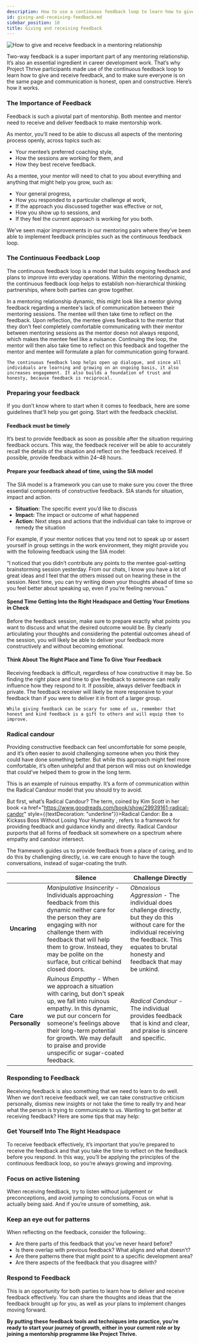 ```yaml
---
description: How to use a continuous feedback loop to learn how to give and receive feedback.
id: giving-and-receiving-feedback.md
sidebar_position: 10
title: Giving and receiving Feedback
---
```


<head>
    <meta property="og:title" content="Giving and Receiving Feedback" />
    <meta property="og:type" content="article" />
    <meta property="og:url" content="https://www.developermentoring.guide/essential-mentoring-resources/giving-and-receiving-feedback/" />
</head>

![How to give and receive feedback in a mentoring relationship](<//img/assets/Giving-and-Receiving-Feedback.png>)

Two-way feedback is a super important part of any mentoring relationship. It’s also an essential ingredient in career development work. That’s why Project Thrive participants made use of the continuous feedback loop to learn how to give and receive feedback, and to make sure everyone is on the same page and communication is honest, open and constructive. Here’s how it works.

### The Importance of Feedback

Feedback is such a pivotal part of mentorship. Both mentee and mentor need to receive and deliver feedback to make mentorship work.

As mentor, you’ll need to be able to discuss all aspects of the mentoring process openly, across topics such as:

- Your mentee’s preferred coaching style,
- How the sessions are working for them, and
- How they best receive feedback.

As a mentee, your mentor will need to chat to you about everything and anything that might help you grow, such as:

- Your general progress,
- How you responded to a particular challenge at work,
- If the approach you discussed together was effective or not,
- How you show up to sessions, and
- If they feel the current approach is working for you both.

We’ve seen major improvements in our mentoring pairs where they’ve been able to implement feedback principles such as the continuous feedback loop.

### The Continuous Feedback Loop

The continuous feedback loop is a model that builds ongoing feedback and plans to improve into everyday operations. Within the mentoring dynamic, the continuous feedback loop helps to establish non-hierarchical thinking partnerships, where both parties can grow together.

In a mentoring relationship dynamic, this might look like a mentor giving feedback regarding a mentee's lack of communication between their mentoring sessions. The mentee will then take time to reflect on the feedback. Upon reflection, the mentee gives feedback to the mentor that they don’t feel completely comfortable communicating with their mentor between mentoring sessions as the mentor doesn not always respond, which makes the mentee feel like a nuisance. Continuing the loop, the mentor will then also take time to reflect on this feedback and together the mentor and mentee will formulate a plan for communication going forward.

`The continuous feedback loop helps open up dialogue, and since all individuals are learning and growing on an ongoing basis, it also increases engagement. It also builds a foundation of trust and honesty, because feedback is reciprocal.`

### Preparing your feedback

If you don’t know where to start when it comes to feedback, here are some guidelines that’ll help you get going. Start with the feedback checklist.

#### Feedback must be timely

It’s best to provide feedback as soon as possible after the situation requiring feedback occurs. This way, the feedback receiver will be able to accurately recall the details of the situation and reflect on the feedback received. If possible, provide feedback within 24–48 hours.

#### Prepare your feedback ahead of time, using the SIA model

The SIA model is a framework you can use to make sure you cover the three essential components of constructive feedback. SIA stands for situation, impact and action.

- **Situation:** The specific event you’d like to discuss
- **Impact:** The impact or outcome of what happened
- **Action:** Next steps and actions that the individual can take to improve or remedy the situation

For example, if your mentor notices that you tend not to speak up or assert yourself in group settings in the work environment, they might provide you with the following feedback using the SIA model:

“I noticed that you didn’t contribute any points to the mentee goal-setting brainstorming session yesterday. From our chats, I know you have a lot of great ideas and I feel that the others missed out on hearing these in the session. Next time, you can try writing down your thoughts ahead of time so you feel better about speaking up, even if you’re feeling nervous.”

#### Spend Time Getting Into the Right Headspace and Getting Your Emotions in Check

Before the feedback session, make sure to prepare exactly what points you want to discuss and what the desired outcome would be. By clearly articulating your thoughts and considering the potential outcomes ahead of the session, you will likely be able to deliver your feedback more constructively and without becoming emotional.

#### Think About The Right Place and Time To Give Your Feedback

Receiving feedback is difficult, regardless of how constructive it may be. So finding the right place and time to give feedback to someone can really influence how they respond to it. If possible, always deliver feedback in private. The feedback receiver will likely be more responsive to your feedback than if you were to deliver it in front of a larger group.

``While giving feedback can be scary for some of us, remember that honest and kind feedback is a gift to others and will equip them to improve.``

### Radical candour

Providing constructive feedback can feel uncomfortable for some people, and it’s often easier to avoid challenging someone when you think they could have done something better. But while this approach might feel more comfortable, it’s often unhelpful and that person will miss out on knowledge that could’ve helped them to grow in the long term.

This is an example of ruinous empathy. It’s a form of communication within the Radical Candour model that you should try to avoid.

But first, what’s Radical Candour? The term, coined by Kim Scott in her book  <a href="https://www.goodreads.com/book/show/29939161-radical-candor" style={{textDecoration: "underline"}}>Radical Candor: Be a Kickass Boss Without Losing Your Humanity</a>
, refers to a framework for providing feedback and guidance kindly and directly. Radical Candour purports that all forms of feedback sit somewhere on a spectrum where empathy and candour intersect.  

The framework guides us to provide feedback from a place of caring, and to do this by challenging directly, i.e. we care enough to have the tough conversations, instead of sugar-coating the truth.

|  | **Silence** | **Challenge Directly** |
|---|---|---|
| **Uncaring** | *Manipulative Insincerity* - Individuals approaching feedback from this dynamic neither care for the person they are engaging with nor challenge them with feedback that will help them to grow. Instead, they may be polite on the surface, but critical behind closed doors. | *Obnoxious Aggression* - The individual does challenge directly, but they do this without care for the individual receiving the feedback. This equates to brutal honesty and feedback that may be unkind. |
| **Care Personally** | *Ruinous Empathy* - When we approach a situation with caring, but don't speak up, we fall into ruinous empathy. In this dynamic, we put our concern for someone's feelings above their long-term potential for growth. We may default to praise and provide unspecific or sugar-coated feedback. | *Radical Candour* - The individual provides feedback that is kind and clear, and praise is sincere and specific. |

### Responding to Feedback

Receiving feedback is also something that we need to learn to do well. When we don’t receive feedback well, we can take constructive criticism personally, dismiss new insights or not take the time to really try and hear what the person is trying to communicate to us. Wanting to get better at receiving feedback? Here are some tips that may help:

### Get Yourself Into The Right Headspace

To receive feedback effectively, it’s important that you’re prepared to receive the feedback and that you take the time to reflect on the feedback before you respond. In this way, you’ll be applying the principles of the continuous feedback loop, so you’re always growing and improving.

### Focus on active listening

When receiving feedback, try to listen without judgement or preconceptions, and avoid jumping to conclusions. Focus on what is actually being said. And if you’re unsure of something, ask.

### Keep an eye out for patterns

When reflecting on the feedback, consider the following:.

- Are there parts of this feedback that you’ve never heard before?
- Is there overlap with previous feedback? What aligns and what doesn’t?
- Are there patterns there that might point to a specific development area?
- Are there aspects of the feedback that you disagree with?

### Respond to Feedback

This is an opportunity for both parties to learn how to deliver and receive feedback effectively. You can share the thoughts and ideas that the feedback brought up for you, as well as your plans to implement changes moving forward.

**By putting these feedback tools and techniques into practice, you’re ready to start your journey of growth, either in your current role or by joining a mentorship programme like Project Thrive.**
